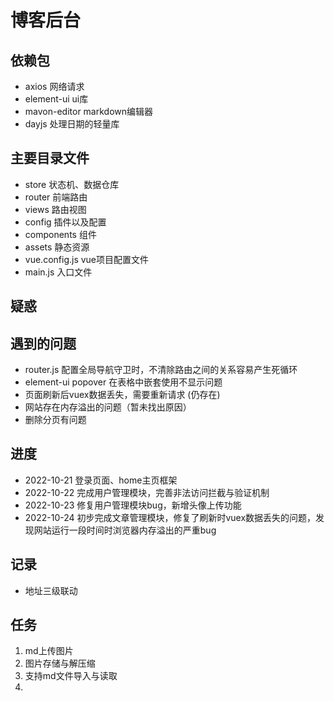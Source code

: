 # 博客后台

## 依赖包
- axios 网络请求
- element-ui ui库
- mavon-editor markdown编辑器
- dayjs 处理日期的轻量库

## 主要目录文件
- store 状态机、数据仓库
- router 前端路由
- views 路由视图
- config 插件以及配置
- components 组件
- assets 静态资源
- vue.config.js vue项目配置文件
- main.js 入口文件

## 疑惑

## 遇到的问题
- router.js 配置全局导航守卫时，不清除路由之间的关系容易产生死循环
- element-ui popover 在表格中嵌套使用不显示问题
- 页面刷新后vuex数据丢失，需要重新请求 (仍存在)
- 网站存在内存溢出的问题（暂未找出原因）
- 删除分页有问题

## 进度
- 2022-10-21 登录页面、home主页框架
- 2022-10-22 完成用户管理模块，完善非法访问拦截与验证机制
- 2022-10-23 修复用户管理模块bug，新增头像上传功能
- 2022-10-24 初步完成文章管理模块，修复了刷新时vuex数据丢失的问题，发现网站运行一段时间时浏览器内存溢出的严重bug

## 记录
- 地址三级联动

## 任务
1. md上传图片
2. 图片存储与解压缩
3. 支持md文件导入与读取
4. 